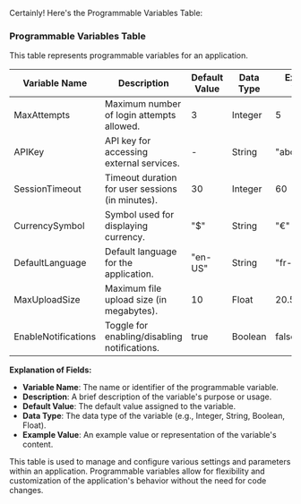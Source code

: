 Certainly! Here's the Programmable Variables Table:

### Programmable Variables Table

This table represents programmable variables for an application.

| Variable Name     | Description                                 | Default Value | Data Type   | Example Value      |
|-------------------|---------------------------------------------|---------------|-------------|--------------------|
| MaxAttempts       | Maximum number of login attempts allowed.   | 3             | Integer     | 5                  |
| APIKey            | API key for accessing external services.    | -             | String      | "abc123xyz"        |
| SessionTimeout    | Timeout duration for user sessions (in minutes). | 30          | Integer     | 60                 |
| CurrencySymbol    | Symbol used for displaying currency.        | "$"           | String      | "€"                |
| DefaultLanguage   | Default language for the application.       | "en-US"       | String      | "fr-FR"            |
| MaxUploadSize     | Maximum file upload size (in megabytes).    | 10            | Float       | 20.5               |
| EnableNotifications | Toggle for enabling/disabling notifications. | true          | Boolean     | false              |

**Explanation of Fields:**

- **Variable Name**: The name or identifier of the programmable variable.
- **Description**: A brief description of the variable's purpose or usage.
- **Default Value**: The default value assigned to the variable.
- **Data Type**: The data type of the variable (e.g., Integer, String, Boolean, Float).
- **Example Value**: An example value or representation of the variable's content.

This table is used to manage and configure various settings and parameters within an application. Programmable variables allow for flexibility and customization of the application's behavior without the need for code changes.